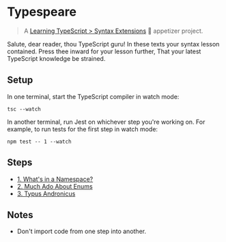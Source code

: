 # Typespeare

> A [Learning TypeScript > Syntax Extensions](https://learning-typescript.com/syntax-extensions) 🥗 appetizer project.

Salute, dear reader, thou TypeScript guru!
In these texts your syntax lesson contained.
Press thee inward for your lesson further,
That your latest TypeScript knowledge be strained.

## Setup

In one terminal, start the TypeScript compiler in watch mode:

```shell
tsc --watch
```

In another terminal, run Jest on whichever step you're working on.
For example, to run tests for the first step in watch mode:

```shell
npm test -- 1 --watch
```

## Steps

- [1. What's in a Namespace?](./01-whats-in-a-namespace)
- [2. Much Ado About Enums](./02-much-ado-about-enums)
- [3. Typus Andronicus](./03-typus-andronicus)

## Notes

- Don't import code from one step into another.
